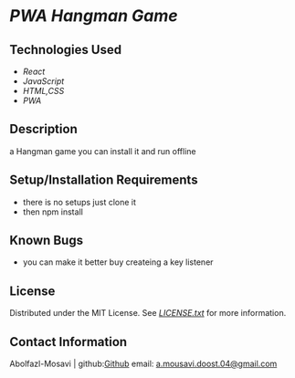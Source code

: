 # _PWA Hangman Game_

## Technologies Used

* _React_
* _JavaScript_
* _HTML,CSS_
* _PWA_

## Description

a Hangman game you can install it and run offline 

## Setup/Installation Requirements

* there is no setups just clone it 
* then npm install

## Known Bugs

* you can make it better buy createing a key listener 

## License
Distributed under the MIT License. See _[LICENSE.txt](https://github.com/Abolfazl-Mousavi/SolarSystem-three.js/blob/main/LICENSE.text)_ for more information.


## Contact Information

Abolfazl-Mosavi | github:[Github](https://github.com/Abolfazl-Mousavi) email: [a.mousavi.doost.04@gmail.com](mailto:a.mousavi.doost@gmail.com)

